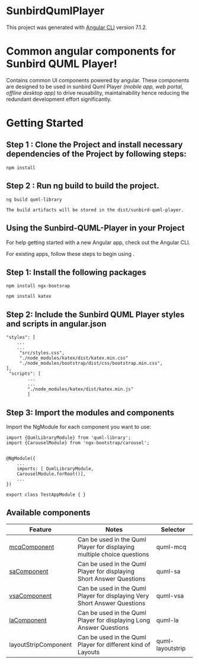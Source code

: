 # SunbirdQumlPlayer

This project was generated with [Angular CLI](https://github.com/angular/angular-cli) version 7.1.2.

# Common angular components for Sunbird QUML Player!

Contains common UI components powered by angular. These components are designed to be used in sunbird Quml Player *(mobile app, web portal, offline desktop app)* to drive reusability, maintainability hence reducing the redundant development effort significantly.

# Getting Started

## Step 1 : Clone the Project and install necessary dependencies of the Project by following steps: 

    npm install 

## Step 2 : Run ng build to build the project.

    ng build quml-library

    The build artifacts will be stored in the dist/sunbird-quml-player.


## Using the Sunbird-QUML-Player in your Project 

For help getting started with a new Angular app, check out the Angular CLI.

For existing apps, follow these steps to begin using .

## Step 1: Install the following packages

    npm install ngx-bootsrap

    npm install katex
	

  
## Step 2: Include the Sunbird QUML Player styles and scripts in angular.json 

    "styles": [
	    ...
	    ...
         "src/styles.css",
         "./node_modules/katex/dist/katex.min.css"
         "./node_modules/bootstrap/dist/css/bootstrap.min.css",
    ],
     "scripts": [
            ...
            ...
            "./node_modules/katex/dist/katex.min.js"
            ]

## Step 3: Import the modules and components

Import the NgModule for each component you want to use:

    import {QumlLibraryModule} from 'quml-library';
    import {CarouselModule} from 'ngx-bootstrap/carousel';


    @NgModule({
	    ...
	    imports: [ QumlLibraryModule,
        CarouselModule.forRoot()],
	    ...
    })

    export class TestAppModule { }

## Available components

|Feature| Notes| Selector|
|--|--|--|
| [mcqComponent](./projects/quml-library/src/lib/mcq/mcq-component.md) | Can be used in the Quml Player for displaying multiple choice questions| quml-mcq|
| [saComponent](./projects/quml-library/src/lib/sa/sa-component.md)| Can be used in the Quml Player for displaying Short Answer Questions| quml-sa|
| [vsaComponent](./projects/quml-library/src/lib/vsa/vsa.component.md)| Can be used in the Quml Player for displaying Very Short Answer Questions | quml-vsa|
| [laComponent](./projects/quml-library/src/lib/la/la.component.md) | Can be used in the Quml Player for displaying Long Answer Questions| quml-la|
| layoutStripComponent | Can be used in the Quml Player for different kind of Layouts | quml-layoutstrip|